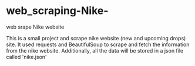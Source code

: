 # web_scraping-Nike-
web srape Nike website 

This is a small project and scrape nike website (new and upcoming drops) site. It used requests and BeautifulSoup to scrape and fetch the information from the nike website.
Additionally, all the data will be stored in a json file called 'nike.json'
